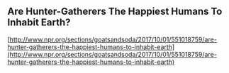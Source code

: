 ## Are Hunter-Gatherers The Happiest Humans To Inhabit Earth?
  
  [http://www.npr.org/sections/goatsandsoda/2017/10/01/551018759/are-hunter-gatherers-the-happiest-humans-to-inhabit-earth](http://www.npr.org/sections/goatsandsoda/2017/10/01/551018759/are-hunter-gatherers-the-happiest-humans-to-inhabit-earth)